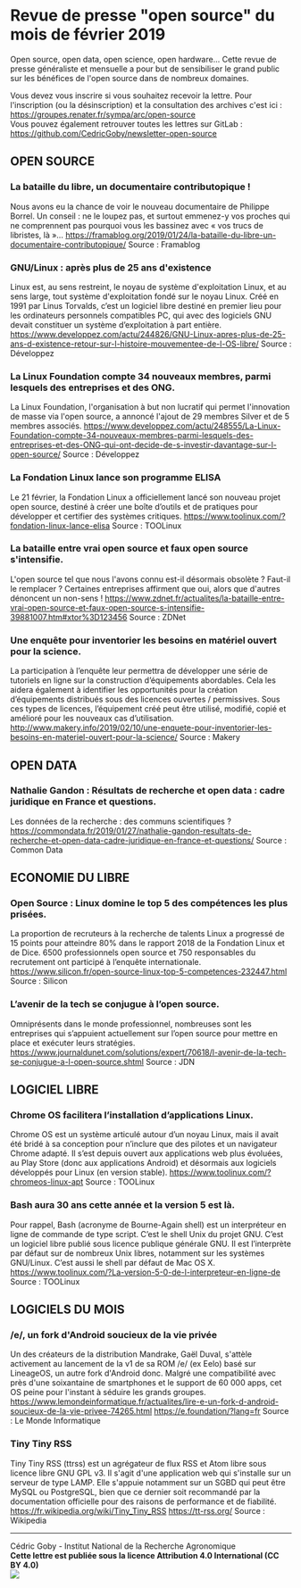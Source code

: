 # Revue de presse "open source" du mois de février 2019

Open source, open data, open science, open hardware... Cette revue de presse généraliste et mensuelle a pour but de sensibiliser le grand public sur les bénéfices de l'open source dans de nombreux domaines.  

Vous devez vous inscrire si vous souhaitez recevoir la lettre. Pour l'inscription (ou la désinscription) et la consultation des archives c'est ici : https://groupes.renater.fr/sympa/arc/open-source  
Vous pouvez également retrouver toutes les lettres sur GitLab : https://github.com/CedricGoby/newsletter-open-source

## OPEN SOURCE
### La bataille du libre, un documentaire contributopique !
Nous avons eu la chance de voir le nouveau documentaire de Philippe Borrel. Un conseil : ne le loupez pas, et surtout emmenez-y vos proches qui ne comprennent pas pourquoi vous les bassinez avec « vos trucs de libristes, là »…
https://framablog.org/2019/01/24/la-bataille-du-libre-un-documentaire-contributopique/
Source : Framablog

### GNU/Linux : après plus de 25 ans d'existence
Linux est, au sens restreint, le noyau de système d'exploitation Linux, et au sens large, tout système d'exploitation fondé sur le noyau Linux. Créé en 1991 par Linus Torvalds, c’est un logiciel libre destiné en premier lieu pour les ordinateurs personnels compatibles PC, qui avec des logiciels GNU devait constituer un système d’exploitation à part entière.
https://www.developpez.com/actu/244826/GNU-Linux-apres-plus-de-25-ans-d-existence-retour-sur-l-histoire-mouvementee-de-l-OS-libre/
Source : Développez

### La Linux Foundation compte 34 nouveaux membres, parmi lesquels des entreprises et des ONG.
La Linux Foundation, l'organisation à but non lucratif qui permet l'innovation de masse via l'open source, a annoncé l'ajout de 29 membres Silver et de 5 membres associés.
https://www.developpez.com/actu/248555/La-Linux-Foundation-compte-34-nouveaux-membres-parmi-lesquels-des-entreprises-et-des-ONG-qui-ont-decide-de-s-investir-davantage-sur-l-open-source/
Source : Développez

### La Fondation Linux lance son programme ELISA
Le 21 février, la Fondation Linux a officiellement lancé son nouveau projet open source, destiné à créer une boîte d’outils et de pratiques pour développer et certifier des systèmes critiques.
https://www.toolinux.com/?fondation-linux-lance-elisa
Source : TOOLinux

### La bataille entre vrai open source et faux open source s'intensifie.
L'open source tel que nous l'avons connu est-il désormais obsolète ? Faut-il le remplacer ? Certaines entreprises affirment que oui, alors que d'autres dénoncent un non-sens !
https://www.zdnet.fr/actualites/la-bataille-entre-vrai-open-source-et-faux-open-source-s-intensifie-39881007.htm#xtor%3D123456
Source : ZDNet

### Une enquête pour inventorier les besoins en matériel ouvert pour la science.
La participation à l’enquête leur permettra de développer une série de tutoriels en ligne sur la construction d’équipements abordables. Cela les aidera également à identifier les opportunités pour la création d’équipements distribués sous des licences ouvertes / permissives. Sous ces types de licences, l’équipement créé peut être utilisé, modifié, copié et amélioré pour les nouveaux cas d’utilisation.
http://www.makery.info/2019/02/10/une-enquete-pour-inventorier-les-besoins-en-materiel-ouvert-pour-la-science/
Source : Makery

## OPEN DATA
### Nathalie Gandon : Résultats de recherche et open data : cadre juridique en France et questions.
Les données de la recherche : des communs scientifiques ?
https://commondata.fr/2019/01/27/nathalie-gandon-resultats-de-recherche-et-open-data-cadre-juridique-en-france-et-questions/
Source : Common Data

## ECONOMIE DU LIBRE
### Open Source : Linux domine le top 5 des compétences les plus prisées.
La proportion de recruteurs à la recherche de talents Linux a progressé de 15 points pour atteindre 80% dans le rapport 2018 de la Fondation Linux et de Dice. 6500 professionnels open source et 750 responsables du recrutement ont participé à l’enquête internationale.
https://www.silicon.fr/open-source-linux-top-5-competences-232447.html
Source : Silicon

### L’avenir de la tech se conjugue à l’open source.
Omniprésents dans le monde professionnel, nombreuses sont les entreprises qui s’appuient actuellement sur l’open source pour mettre en place et exécuter leurs stratégies.
https://www.journaldunet.com/solutions/expert/70618/l-avenir-de-la-tech-se-conjugue-a-l-open-source.shtml
Source : JDN

## LOGICIEL LIBRE
### Chrome OS facilitera l’installation d’applications Linux.
Chrome OS est un système articulé autour d’un noyau Linux, mais il avait été bridé à sa conception pour n’inclure que des pilotes et un navigateur Chrome adapté. Il s’est depuis ouvert aux applications web plus évoluées, au Play Store (donc aux applications Android) et désormais aux logiciels développés pour Linux (en version stable).
https://www.toolinux.com/?chromeos-linux-apt
Source : TOOLinux

### Bash aura 30 ans cette année et la version 5 est là.
Pour rappel, Bash (acronyme de Bourne-Again shell) est un interpréteur en ligne de commande de type script. C’est le shell Unix du projet GNU. C’est un logiciel libre publié sous licence publique générale GNU. Il est l’interprète par défaut sur de nombreux Unix libres, notamment sur les systèmes GNU/Linux. C’est aussi le shell par défaut de Mac OS X.
https://www.toolinux.com/?La-version-5-0-de-l-interpreteur-en-ligne-de
Source : TOOLinux

## LOGICIELS DU MOIS
### /e/, un fork d'Android soucieux de la vie privée
Un des créateurs de la distribution Mandrake, Gaël Duval, s'attèle activement au lancement de la v1 de sa ROM /e/ (ex Eelo) basé sur LineageOS, un autre fork d'Android donc. Malgré une compatibilité avec près d'une soixantaine de smartphones et le support de 60 000 apps, cet OS peine pour l'instant à séduire les grands groupes.
https://www.lemondeinformatique.fr/actualites/lire-e-un-fork-d-android-soucieux-de-la-vie-privee-74265.html
https://e.foundation/?lang=fr
Source : Le Monde Informatique

### Tiny Tiny RSS
Tiny Tiny RSS (ttrss) est un agrégateur de flux RSS et Atom libre sous licence libre GNU GPL v3. Il s'agit d'une application web qui s'installe sur un serveur de type LAMP. Elle s'appuie notamment sur un SGBD qui peut être MySQL ou PostgreSQL, bien que ce dernier soit recommandé par la documentation officielle pour des raisons de performance et de fiabilité.
https://fr.wikipedia.org/wiki/Tiny_Tiny_RSS
https://tt-rss.org/
Source : Wikipedia

---
Cédric Goby - Institut National de la Recherche Agronomique  
**Cette lettre est publiée sous la licence Attribution 4.0 International (CC BY 4.0)**  
![](https://i.creativecommons.org/l/by/4.0/80x15.png)
